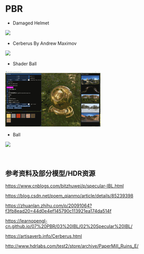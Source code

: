 # PBR

* Damaged Helmet
<div>
  <img src="./images/DamagedHelmet.gif" width="300px"/> 
</div>

* Cerberus By Andrew Maximov
<div>
  <img src="./images/Cerberus_by_Andrew_Maximov.gif" width="300px"/> 
</div>

* Shader Ball
<div>
  <img src="./images/ShaderBall.gif" width="300px"/> 
</div>

* Ball
<div>
  <img src="./images/Ball.gif" width="300px"/> 
</div>
<br>
<br>

## 参考资料及部分模型/HDR资源
https://www.cnblogs.com/bitzhuwei/p/specular-IBL.html

https://blog.csdn.net/poem_qianmo/article/details/85239398

https://zhuanlan.zhihu.com/p/20091064?f3fb8ead20=44d0e4ef145790c113921ea174da514f

https://learnopengl-cn.github.io/07%20PBR/03%20IBL/02%20Specular%20IBL/

https://artisaverb.info/Cerberus.html

http://www.hdrlabs.com/test2/store/archive/PaperMill_Ruins_E/
